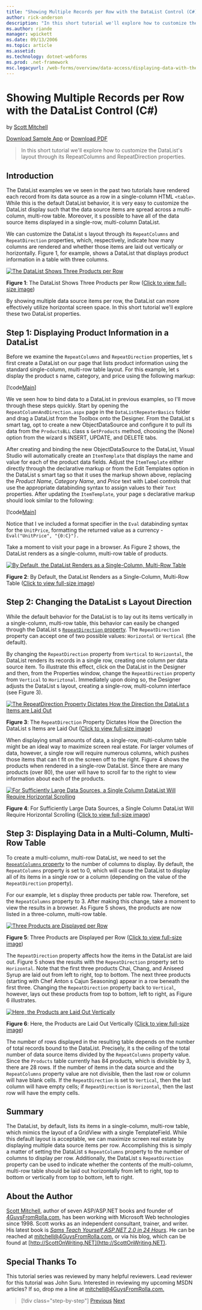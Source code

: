 ```yaml
---
title: "Showing Multiple Records per Row with the DataList Control (C#) | Microsoft Docs"
author: rick-anderson
description: "In this short tutorial we'll explore how to customize the DataList's layout through its RepeatColumns and RepeatDirection properties."
ms.author: riande
manager: wpickett
ms.date: 09/13/2006
ms.topic: article
ms.assetid: 
ms.technology: dotnet-webforms
ms.prod: .net-framework
msc.legacyurl: /web-forms/overview/data-access/displaying-data-with-the-datalist-and-repeater/showing-multiple-records-per-row-with-the-datalist-control-cs
---
```

Showing Multiple Records per Row with the DataList Control (C#)
====================
by [Scott Mitchell](https://twitter.com/ScottOnWriting)

[Download Sample App](http://download.microsoft.com/download/9/c/1/9c1d03ee-29ba-4d58-aa1a-f201dcc822ea/ASPNET_Data_Tutorial_31_CS.exe) or [Download PDF](showing-multiple-records-per-row-with-the-datalist-control-cs/_static/datatutorial31cs1.pdf)

> In this short tutorial we'll explore how to customize the DataList's layout through its RepeatColumns and RepeatDirection properties.


## Introduction

The DataList examples we ve seen in the past two tutorials have rendered each record from its data source as a row in a single-column HTML `<table>`. While this is the default DataList behavior, it is very easy to customize the DataList display such that the data source items are spread across a multi-column, multi-row table. Moreover, it s possible to have all of the data source items displayed in a single-row, multi-column DataList.

We can customize the DataList s layout through its `RepeatColumns` and `RepeatDirection` properties, which, respectively, indicate how many columns are rendered and whether those items are laid out vertically or horizontally. Figure 1, for example, shows a DataList that displays product information in a table with three columns.


[![The DataList Shows Three Products per Row](showing-multiple-records-per-row-with-the-datalist-control-cs/_static/image2.png)](showing-multiple-records-per-row-with-the-datalist-control-cs/_static/image1.png)

**Figure 1**: The DataList Shows Three Products per Row ([Click to view full-size image](showing-multiple-records-per-row-with-the-datalist-control-cs/_static/image3.png))


By showing multiple data source items per row, the DataList can more effectively utilize horizontal screen space. In this short tutorial we'll explore these two DataList properties.

## Step 1: Displaying Product Information in a DataList

Before we examine the `RepeatColumns` and `RepeatDirection` properties, let s first create a DataList on our page that lists product information using the standard single-column, multi-row table layout. For this example, let s display the product s name, category, and price using the following markup:


[!code[Main](showing-multiple-records-per-row-with-the-datalist-control-cs/samples/sample1.xml)]

We ve seen how to bind data to a DataList in previous examples, so I'll move through these steps quickly. Start by opening the `RepeatColumnAndDirection.aspx` page in the `DataListRepeaterBasics` folder and drag a DataList from the Toolbox onto the Designer. From the DataList s smart tag, opt to create a new ObjectDataSource and configure it to pull its data from the `ProductsBLL` class s `GetProducts` method, choosing the (None) option from the wizard s INSERT, UPDATE, and DELETE tabs.

After creating and binding the new ObjectDataSource to the DataList, Visual Studio will automatically create an `ItemTemplate` that displays the name and value for each of the product data fields. Adjust the `ItemTemplate` either directly through the declarative markup or from the Edit Templates option in the DataList s smart tag so that it uses the markup shown above, replacing the *Product Name*, *Category Name*, and *Price* text with Label controls that use the appropriate databinding syntax to assign values to their `Text` properties. After updating the `ItemTemplate`, your page s declarative markup should look similar to the following:


[!code[Main](showing-multiple-records-per-row-with-the-datalist-control-cs/samples/sample2.xml)]

Notice that I ve included a format specifier in the `Eval` databinding syntax for the `UnitPrice`, formatting the returned value as a currency - `Eval("UnitPrice", "{0:C}").`

Take a moment to visit your page in a browser. As Figure 2 shows, the DataList renders as a single-column, multi-row table of products.


[![By Default, the DataList Renders as a Single-Column, Multi-Row Table](showing-multiple-records-per-row-with-the-datalist-control-cs/_static/image5.png)](showing-multiple-records-per-row-with-the-datalist-control-cs/_static/image4.png)

**Figure 2**: By Default, the DataList Renders as a Single-Column, Multi-Row Table ([Click to view full-size image](showing-multiple-records-per-row-with-the-datalist-control-cs/_static/image6.png))


## Step 2: Changing the DataList s Layout Direction

While the default behavior for the DataList is to lay out its items vertically in a single-column, multi-row table, this behavior can easily be changed through the DataList s [`RepeatDirection` property](https://msdn.microsoft.com/en-us/system.web.ui.webcontrols.datalist.repeatdirection.aspx). The `RepeatDirection` property can accept one of two possible values: `Horizontal` or `Vertical` (the default).

By changing the `RepeatDirection` property from `Vertical` to `Horizontal`, the DataList renders its records in a single row, creating one column per data source item. To illustrate this effect, click on the DataList in the Designer and then, from the Properties window, change the `RepeatDirection` property from `Vertical` to `Horiztonal`. Immediately upon doing so, the Designer adjusts the DataList s layout, creating a single-row, multi-column interface (see Figure 3).


[![The RepeatDirection Property Dictates How the Direction the DataList s Items are Laid Out](showing-multiple-records-per-row-with-the-datalist-control-cs/_static/image8.png)](showing-multiple-records-per-row-with-the-datalist-control-cs/_static/image7.png)

**Figure 3**: The `RepeatDirection` Property Dictates How the Direction the DataList s Items are Laid Out ([Click to view full-size image](showing-multiple-records-per-row-with-the-datalist-control-cs/_static/image9.png))


When displaying small amounts of data, a single-row, multi-column table might be an ideal way to maximize screen real estate. For larger volumes of data, however, a single row will require numerous columns, which pushes those items that can t fit on the screen off to the right. Figure 4 shows the products when rendered in a single-row DataList. Since there are many products (over 80), the user will have to scroll far to the right to view information about each of the products.


[![For Sufficiently Large Data Sources, a Single Column DataList Will Require Horizontal Scrolling](showing-multiple-records-per-row-with-the-datalist-control-cs/_static/image11.png)](showing-multiple-records-per-row-with-the-datalist-control-cs/_static/image10.png)

**Figure 4**: For Sufficiently Large Data Sources, a Single Column DataList Will Require Horizontal Scrolling ([Click to view full-size image](showing-multiple-records-per-row-with-the-datalist-control-cs/_static/image12.png))


## Step 3: Displaying Data in a Multi-Column, Multi-Row Table

To create a multi-column, multi-row DataList, we need to set the [`RepeatColumns` property](https://msdn.microsoft.com/en-us/system.web.ui.webcontrols.datalist.repeatcolumns.aspx) to the number of columns to display. By default, the `RepeatColumns` property is set to 0, which will cause the DataList to display all of its items in a single row or a column (depending on the value of the `RepeatDirection` property).

For our example, let s display three products per table row. Therefore, set the `RepeatColumns` property to 3. After making this change, take a moment to view the results in a browser. As Figure 5 shows, the products are now listed in a three-column, multi-row table.


[![Three Products are Displayed per Row](showing-multiple-records-per-row-with-the-datalist-control-cs/_static/image14.png)](showing-multiple-records-per-row-with-the-datalist-control-cs/_static/image13.png)

**Figure 5**: Three Products are Displayed per Row ([Click to view full-size image](showing-multiple-records-per-row-with-the-datalist-control-cs/_static/image15.png))


The `RepeatDirection` property affects how the items in the DataList are laid out. Figure 5 shows the results with the `RepeatDirection` property set to `Horizontal`. Note that the first three products Chai, Chang, and Aniseed Syrup are laid out from left to right, top to bottom. The next three products (starting with Chef Anton s Cajun Seasoning) appear in a row beneath the first three. Changing the `RepeatDirection` property back to `Vertical`, however, lays out these products from top to bottom, left to right, as Figure 6 illustrates.


[![Here, the Products are Laid Out Vertically](showing-multiple-records-per-row-with-the-datalist-control-cs/_static/image17.png)](showing-multiple-records-per-row-with-the-datalist-control-cs/_static/image16.png)

**Figure 6**: Here, the Products are Laid Out Vertically ([Click to view full-size image](showing-multiple-records-per-row-with-the-datalist-control-cs/_static/image18.png))


The number of rows displayed in the resulting table depends on the number of total records bound to the DataList. Precisely, it s the ceiling of the total number of data source items divided by the `RepeatColumns` property value. Since the `Products` table currently has 84 products, which is divisible by 3, there are 28 rows. If the number of items in the data source and the `RepeatColumns` property value are not divisible, then the last row or column will have blank cells. If the `RepeatDirection` is set to `Vertical`, then the last column will have empty cells; if `RepeatDirection` is `Horizontal`, then the last row will have the empty cells.

## Summary

The DataList, by default, lists its items in a single-column, multi-row table, which mimics the layout of a GridView with a single TemplateField. While this default layout is acceptable, we can maximize screen real estate by displaying multiple data source items per row. Accomplishing this is simply a matter of setting the DataList s `RepeatColumns` property to the number of columns to display per row. Additionally, the DataList s `RepeatDirection` property can be used to indicate whether the contents of the multi-column, multi-row table should be laid out horizontally from left to right, top to bottom or vertically from top to bottom, left to right.

## About the Author

[Scott Mitchell](http://www.4guysfromrolla.com/ScottMitchell.shtml), author of seven ASP/ASP.NET books and founder of [4GuysFromRolla.com](http://www.4guysfromrolla.com), has been working with Microsoft Web technologies since 1998. Scott works as an independent consultant, trainer, and writer. His latest book is [*Sams Teach Yourself ASP.NET 2.0 in 24 Hours*](https://www.amazon.com/exec/obidos/ASIN/0672327384/4guysfromrollaco). He can be reached at [mitchell@4GuysFromRolla.com.](mailto:mitchell@4GuysFromRolla.com) or via his blog, which can be found at [http://ScottOnWriting.NET](http://ScottOnWriting.NET).

## Special Thanks To

This tutorial series was reviewed by many helpful reviewers. Lead reviewer for this tutorial was John Suru. Interested in reviewing my upcoming MSDN articles? If so, drop me a line at [mitchell@4GuysFromRolla.com.](mailto:mitchell@4GuysFromRolla.com)

>[!div class="step-by-step"] [Previous](formatting-the-datalist-and-repeater-based-upon-data-cs.md) [Next](nested-data-web-controls-cs.md)
